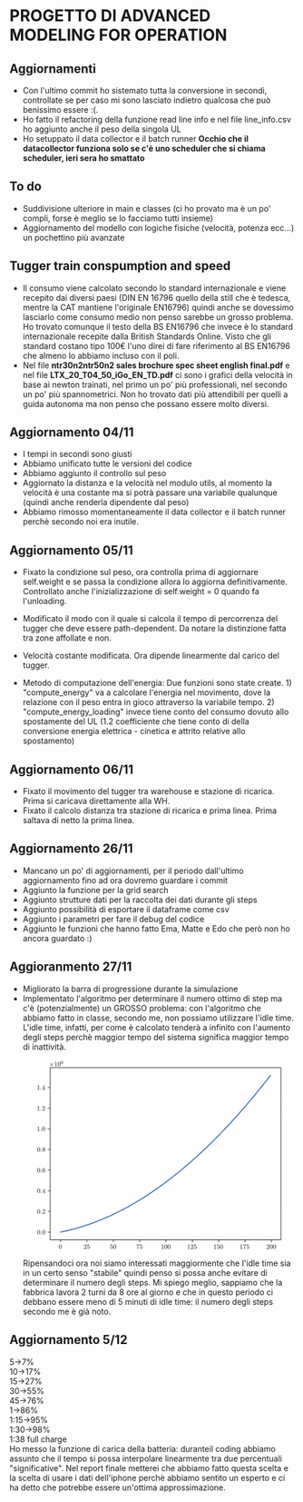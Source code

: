 # PROGETTO DI ADVANCED MODELING FOR OPERATION

## Aggiornamenti
* Con l'ultimo commit ho sistemato tutta la conversione in secondi, controllate se per caso mi sono lasciato indietro qualcosa che
può benissimo essere :(.
* Ho fatto il refactoring della funzione read line info e nel file line_info.csv ho aggiunto anche il peso della singola UL
* Ho setuppato il data collector e il batch runner **Occhio che il datacollector funziona solo se c'è uno scheduler che si chiama
scheduler, ieri sera ho smattato**


## To do
* Suddivisione ulteriore in main e classes (ci ho provato ma è un po' compli, forse è meglio se lo facciamo tutti insieme)
* Aggiornamento del modello con logiche fisiche (velocità, potenza ecc...) un pochettino più avanzate



## Tugger train conspumption and speed

* Il consumo viene calcolato secondo lo standard internazionale e viene recepito dai diversi paesi (DIN EN 16796 quello della still che è tedesca, mentre la CAT mantiene l'originale EN16796) quindi anche se dovessimo lasciarlo come consumo medio non penso sarebbe un grosso problema. Ho trovato comunque il testo della BS EN16796 che invece è lo standard internazionale recepite dalla British Standards Online. Visto che gli standard costano tipo 100€ l'uno direi di fare riferimento al BS EN16796 che almeno lo abbiamo incluso con il poli.
* Nel file **ntr30n2ntr50n2 sales brochure spec sheet english final.pdf** e nel file **LTX_20_T04_50_iGo_EN_TD.pdf** ci sono i grafici della velocità in base ai newton trainati, nel primo un po' più professionali, nel secondo un po' più spannometrici. Non ho trovato dati più attendibili per quelli a guida autonoma ma non penso che possano essere molto diversi.



## Aggiornamento 04/11
* I tempi in secondi sono giusti
* Abbiamo unificato tutte le versioni del codice
* Abbiamo aggiunto il controllo sul peso
* Aggiornato la distanza e la velocità nel modulo utils, al momento la velocità è una costante ma si potrà passare una variabile qualunque (quindi anche renderla dipendente dal peso)
* Abbiamo rimosso momentaneamente il data collector e il batch runner perchè secondo noi era inutile.

## Aggiornamento 05/11
* Fixato la condizione sul peso, ora controlla prima di aggiornare self.weight e se passa la condizione allora lo aggiorna definitivamente. Controllato anche l'inizializzazione di self.weight = 0 quando fa l'unloading.

* Modificato il modo con il quale si calcola il tempo di percorrenza del tugger che deve essere path-dependent. Da notare la distinzione fatta tra zone affollate e non. 
* Velocità costante modificata. Ora dipende linearmente dal carico del tugger. 
* Metodo di computazione dell'energia: Due funzioni sono state create. 1) "compute_energy" va a calcolare l'energia nel movimento, dove la relazione con il peso entra in gioco attraverso la variabile tempo. 2) "compute_energy_loading" invece tiene conto del consumo dovuto allo spostamente del UL (1.2 coefficiente che tiene conto di della conversione energia elettrica - cinetica e attrito relative allo spostamento)

## Aggiornamento 06/11
* Fixato il movimento del tugger tra warehouse e stazione di ricarica. Prima si caricava direttamente alla WH. 
* Fixato il calcolo distanza tra stazione di ricarica e prima linea. Prima saltava di netto la prima linea.  


## Aggiornamento 26/11
* Mancano un po' di aggiornamenti, per il periodo dall'ultimo aggiornamento fino ad ora dovremo guardare i commit
* Aggiunto la funzione per la grid search
* Aggiunto strutture dati per la raccolta dei dati durante gli steps
* Aggiunto possibilità di esportare il dataframe come csv
* Aggiunto i parametri per fare il debug del codice
* Aggiunto le funzioni che hanno fatto Ema, Matte e Edo che però non ho ancora guardato :)


## Aggioranmento 27/11
* Migliorato la barra di progressione durante la simulazione
* Implementato l'algoritmo per determinare il numero ottimo di step ma c'è (potenzialmente) un GROSSO problema: con l'algoritmo che abbiamo fatto in classe, secondo me, non possiamo utilizzare l'idle time. L'idle time, infatti, per come è calcolato tenderà a infinito con l'aumento degli steps perchè maggior tempo del sistema significa maggior tempo di inattività.
![Immagine non disponibile](./mean_idle.png "Media dell'idle time con l'aumentare degli steps")
Ripensandoci ora noi siamo interessati maggiormente che l'idle time sia in un certo senso "stabile" quindi penso si possa anche evitare di determinare il numero degli steps. Mi spiego meglio, sappiamo che la fabbrica lavora 2 turni da 8 ore al giorno e che in questo periodo ci debbano essere meno di 5 minuti di idle time: il numero degli steps secondo me è già noto.



## Aggiornamento 5/12
5->7% </br>
10->17% </br>
15->27% </br>
30->55% </br>
45->76% </br>
1->86% </br>
1:15->95% </br>
1:30->98% </br>
1:38 full charge</br>
Ho messo la funzione di carica della batteria: duranteil coding abbiamo assunto che il tempo si possa interpolare linearmente tra due percentuali "significative".
Nel report finale metterei che abbiamo fatto questa scelta e la scelta di usare i dati dell'iphone perchè abbiamo sentito un esperto e ci ha detto che potrebbe essere un'ottima approssimazione.
